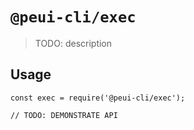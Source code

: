 # `@peui-cli/exec`

> TODO: description

## Usage

```
const exec = require('@peui-cli/exec');

// TODO: DEMONSTRATE API
```
